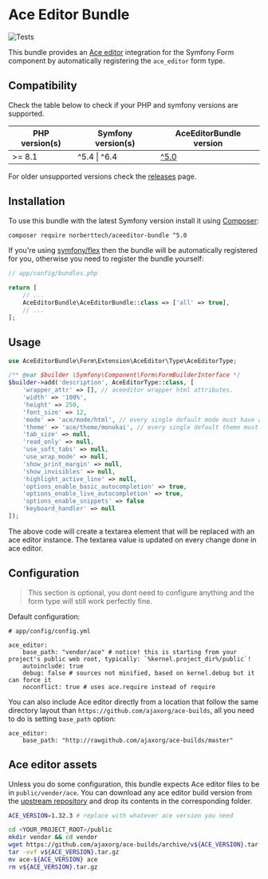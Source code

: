 # Ace Editor Bundle

![Tests](https://github.com/norberttech/aceeditor-bundle/workflows/Tests/badge.svg)

This bundle provides an [Ace editor](https://ace.c9.io/) integration for the Symfony Form component by
automatically registering the `ace_editor` form type.

## Compatibility

Check the table below to check if your PHP and symfony versions are supported.

| PHP version(s)  | Symfony version(s)  | AceEditorBundle version  |
| --------------- | ------------------- | ------------------------------------------------------------------ |
| >= 8.1          | ^5.4 \| ^6.4        | [^5.0](https://github.com/norberttech/aceeditor-bundle/tree/5.x)   |

For older unsupported versions check the [releases](https://github.com/norberttech/aceeditor-bundle/releases) page.


## Installation

To use this bundle with the latest Symfony version install it using [Composer](https://getcomposer.org/):

```sh
composer require norberttech/aceeditor-bundle ^5.0
```

If you're using [symfony/flex](https://symfony.com/doc/current/setup/flex.html) then the
bundle will be automatically registered for you, otherwise you need to register the
bundle yourself:

```php
// app/config/bundles.php

return [
    // ...
    AceEditorBundle\AceEditorBundle::class => ['all' => true],
    // ...
];
```


## Usage

```php
use AceEditorBundle\Form\Extension\AceEditor\Type\AceEditorType;

/** @var $builder \Symfony\Component\Form\FormBuilderInterface */
$builder->add('description', AceEditorType::class, [
    'wrapper_attr' => [], // aceeditor wrapper html attributes.
    'width' => '100%',
    'height' => 250,
    'font_size' => 12,
    'mode' => 'ace/mode/html', // every single default mode must have ace/mode/* prefix
    'theme' => 'ace/theme/monokai', // every single default theme must have ace/theme/* prefix
    'tab_size' => null,
    'read_only' => null,
    'use_soft_tabs' => null,
    'use_wrap_mode' => null,
    'show_print_margin' => null,
    'show_invisibles' => null,
    'highlight_active_line' => null,
    'options_enable_basic_autocompletion' => true,
    'options_enable_live_autocompletion' => true,
    'options_enable_snippets' => false
    'keyboard_handler' => null
]);
```

The above code will create a textarea element that will be replaced with an ace editor instance.
The textarea value is updated on every change done in ace editor.


## Configuration

> This section is optional, you dont need to configure anything and the form type will still work perfectly fine.

Default configuration:

```
# app/config/config.yml

ace_editor:
    base_path: "vendor/ace" # notice! this is starting from your project's public web root, typically: `%kernel.project_dir%/public`!
    autoinclude: true
    debug: false # sources not minified, based on kernel.debug but it can force it
    noconflict: true # uses ace.require instead of require
```

You can also include Ace editor directly from a location that follow the same directory layout than
`https://github.com/ajaxorg/ace-builds`, all you need to do is setting `base_path` option:
```
ace_editor:
    base_path: "http://rawgithub.com/ajaxorg/ace-builds/master"
```


## Ace editor assets

Unless you do some configuration, this bundle expects Ace editor files to be in `public/vendor/ace`.
You can download any ace editor build version from the [upstream repository](https://github.com/ajaxorg/ace/releases) and drop its contents in
the corresponding folder.

```sh
ACE_VERSION=1.32.3 # replace with whatever ace version you need

cd <YOUR_PROJECT_ROOT>/public
mkdir vendor && cd vendor
wget https://github.com/ajaxorg/ace-builds/archive/v${ACE_VERSION}.tar.gz
tar -xvf v${ACE_VERSION}.tar.gz
mv ace-${ACE_VERSION} ace
rm v${ACE_VERSION}.tar.gz
```
